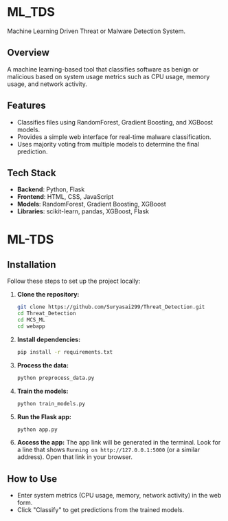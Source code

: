 # ML_TDS
Machine Learning Driven Threat or Malware Detection System.

## Overview
A machine learning-based tool that classifies software as benign or malicious based on system usage metrics such as CPU usage, memory usage, and network activity.

## Features
- Classifies files using RandomForest, Gradient Boosting, and XGBoost models.
- Provides a simple web interface for real-time malware classification.
- Uses majority voting from multiple models to determine the final prediction.

## Tech Stack
- **Backend**: Python, Flask
- **Frontend**: HTML, CSS, JavaScript
- **Models**: RandomForest, Gradient Boosting, XGBoost
- **Libraries**: scikit-learn, pandas, XGBoost, Flask

# ML-TDS

## Installation

Follow these steps to set up the project locally:

1. **Clone the repository:**
    ```bash
    git clone https://github.com/Suryasai299/Threat_Detection.git
    cd Threat_Detection
    cd MCS_ML
    cd webapp
    ```

2. **Install dependencies:**
    ```bash
    pip install -r requirements.txt
    ```

3. **Process the data:**
    ```bash
    python preprocess_data.py
    ```

4. **Train the models:**
    ```bash
    python train_models.py
    ```

5. **Run the Flask app:**
    ```bash
    python app.py
    ```

6. **Access the app:**
   The app link will be generated in the terminal. Look for a line that shows `Running on http://127.0.0.1:5000` (or a similar address). Open that link in your browser.

## How to Use
- Enter system metrics (CPU usage, memory, network activity) in the web form.
- Click "Classify" to get predictions from the trained models.
